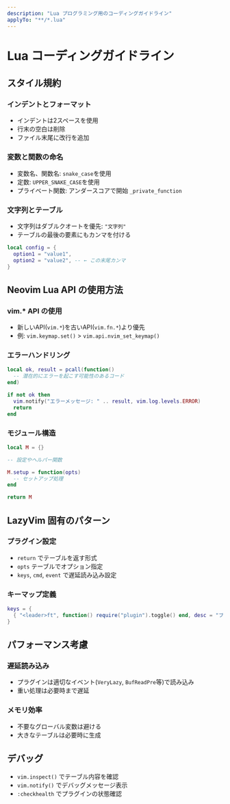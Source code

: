 ```yaml
---
description: "Lua プログラミング用のコーディングガイドライン"
applyTo: "**/*.lua"
---
```


# Lua コーディングガイドライン

## スタイル規約

### インデントとフォーマット
- インデントは2スペースを使用
- 行末の空白は削除
- ファイル末尾に改行を追加

### 変数と関数の命名
- 変数名、関数名: `snake_case`を使用
- 定数: `UPPER_SNAKE_CASE`を使用
- プライベート関数: アンダースコアで開始 `_private_function`

### 文字列とテーブル
- 文字列はダブルクオートを優先: `"文字列"`
- テーブルの最後の要素にもカンマを付ける
```lua
local config = {
  option1 = "value1",
  option2 = "value2", -- ← この末尾カンマ
}
```

## Neovim Lua API の使用方法

### vim.* API の使用
- 新しいAPI(`vim.*`)を古いAPI(`vim.fn.*`)より優先
- 例: `vim.keymap.set()` > `vim.api.nvim_set_keymap()`

### エラーハンドリング
```lua
local ok, result = pcall(function()
  -- 潜在的にエラーを起こす可能性のあるコード
end)

if not ok then
  vim.notify("エラーメッセージ: " .. result, vim.log.levels.ERROR)
  return
end
```

### モジュール構造
```lua
local M = {}

-- 設定やヘルパー関数

M.setup = function(opts)
  -- セットアップ処理
end

return M
```

## LazyVim 固有のパターン

### プラグイン設定
- `return` でテーブルを返す形式
- `opts` テーブルでオプション指定
- `keys`, `cmd`, `event` で遅延読み込み設定

### キーマップ定義
```lua
keys = {
  { "<leader>ft", function() require("plugin").toggle() end, desc = "プラグインの切り替え" },
}
```

## パフォーマンス考慮

### 遅延読み込み
- プラグインは適切なイベント(`VeryLazy`, `BufReadPre`等)で読み込み
- 重い処理は必要時まで遅延

### メモリ効率
- 不要なグローバル変数は避ける
- 大きなテーブルは必要時に生成

## デバッグ
- `vim.inspect()` でテーブル内容を確認
- `vim.notify()` でデバッグメッセージ表示
- `:checkhealth` でプラグインの状態確認